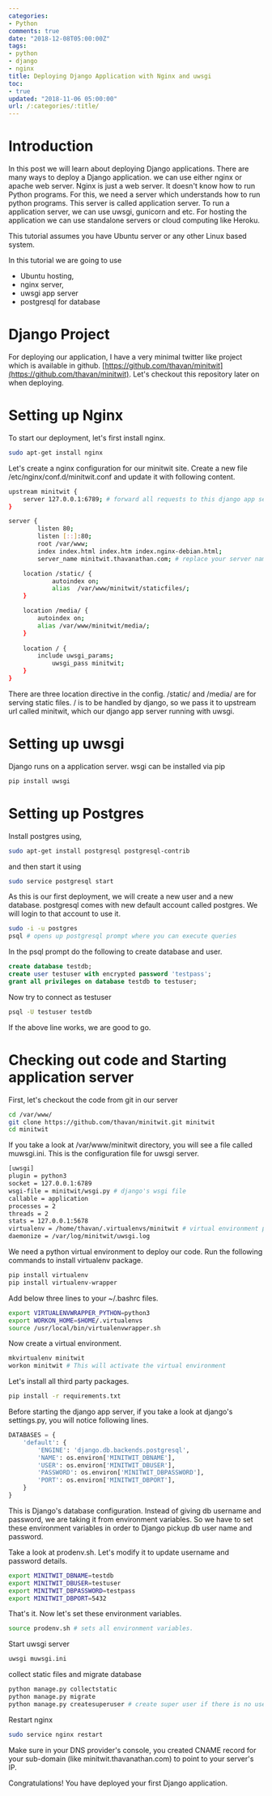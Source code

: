 ```yaml
---
categories:
- Python
comments: true
date: "2018-12-08T05:00:00Z"
tags:
- python
- django
- nginx
title: Deploying Django Application with Nginx and uwsgi
toc:
- true
updated: "2018-11-06 05:00:00"
url: /:categories/:title/
---
```


# Introduction
In this post we will learn about deploying Django applications. There are many ways to deploy a Django application. we can use either nginx or apache web server. Nginx is just a web server. It doesn't know how to run Python programs. For this, we need a server which understands how to run python programs. This server is called application server. To run a application server, we can use uwsgi, gunicorn and etc. For hosting the application we can use standalone servers or cloud computing like Heroku.

This tutorial assumes you have Ubuntu server or any other Linux based system.

In this tutorial we are going to use 
 - Ubuntu hosting, 
 - nginx server, 
 - uwsgi app server 
 - postgresql for database

# Django Project
 For deploying our application, I have a very minimal twitter like project which is available in github. [https://github.com/thavan/minitwit](https://github.com/thavan/minitwit). Let's checkout this repository later on when deploying.

# Setting up Nginx
To start our deployment, let's first install nginx.

```bash
sudo apt-get install nginx
```

Let's create a nginx configuration for our minitwit site. Create a new file /etc/nginx/conf.d/minitwit.conf and update it with following content.

```bash
upstream minitwit {
    server 127.0.0.1:6789; # forward all requests to this django app server.
}

server {
        listen 80;
        listen [::]:80;
        root /var/www;
        index index.html index.htm index.nginx-debian.html;
        server_name minitwit.thavanathan.com; # replace your server name here.

	location /static/ {
    		autoindex on;
    		alias  /var/www/minitwit/staticfiles/;
  	}

	location /media/ {
		autoindex on;
		alias /var/www/minitwit/media/;
	}
        
	location / {
		include uwsgi_params;
        	uwsgi_pass minitwit;
    }
}
```

There are three location directive in the config. /static/ and /media/ are for serving static files. / is to be handled by django, so we pass it to upstream url called minitwit, which our django app server running with uwsgi.


# Setting up uwsgi
Django runs on a application server. wsgi can be installed via pip

```bash
pip install uwsgi
```

# Setting up Postgres
Install postgres using,
```bash
sudo apt-get install postgresql postgresql-contrib
```
and then start it using
```bash
sudo service postgresql start
```

As this is our first deployment, we will create a new user and a new database. postgresql comes with new default account called postgres. We will login to that account to use it.

```bash
sudo -i -u postgres
psql # opens up postgresql prompt where you can execute queries

```

In the psql prompt do the following to create database and user.

```sql
create database testdb;
create user testuser with encrypted password 'testpass';
grant all privileges on database testdb to testuser;
```

Now try to connect as testuser
```bash
psql -U testuser testdb
```

If the above line works, we are good to go.

# Checking out code and Starting application server

First, let's checkout the code from git in our server
```bash
cd /var/www/
git clone https://github.com/thavan/minitwit.git minitwit
cd minitwit
```

If you take a look at /var/www/minitwit directory, you will see a file called muwsgi.ini. This is the configuration file for uwsgi server.

```bash
[uwsgi]
plugin = python3
socket = 127.0.0.1:6789
wsgi-file = minitwit/wsgi.py # django's wsgi file
callable = application
processes = 2
threads = 2
stats = 127.0.0.1:5678
virtualenv = /home/thavan/.virtualenvs/minitwit # virtual environment path
daemonize = /var/log/minitwit/uwsgi.log
```

We need a python virtual environment to deploy our code. Run the following commands to install virtualenv package.

```bash
pip install virtualenv
pip install virtualenv-wrapper
```

Add below three lines to your ~/.bashrc files.
```bash
export VIRTUALENVWRAPPER_PYTHON=python3
export WORKON_HOME=$HOME/.virtualenvs
source /usr/local/bin/virtualenvwrapper.sh
```

Now create a virtual environment.
```bash
mkvirtualenv minitwit
workon minitwit # This will activate the virtual environment
```
Let's install all third party packages.

```bash
pip install -r requirements.txt
```

Before starting the django app server, if you take a look at django's settings.py, you will notice following lines.

```python
DATABASES = {
    'default': {
        'ENGINE': 'django.db.backends.postgresql',
        'NAME': os.environ['MINITWIT_DBNAME'],
        'USER': os.environ['MINITWIT_DBUSER'],
        'PASSWORD': os.environ['MINITWIT_DBPASSWORD'],
        'PORT': os.environ['MINITWIT_DBPORT'],
    }
}
```
This is Django's database configuration. Instead of giving db username and password, we are taking it from environment variables. So we have to set these environment variables in order to Django pickup db user name and password.

Take a look at prodenv.sh. Let's modify it to update username and password details.

```bash
export MINITWIT_DBNAME=testdb
export MINITWIT_DBUSER=testuser
export MINITWIT_DBPASSWORD=testpass
export MINITWIT_DBPORT=5432
```

That's it. Now let's set these environment variables.

```bash
source prodenv.sh # sets all environment variables.
```

Start uwsgi server
```bash
uwsgi muwsgi.ini
```
collect static files and migrate database
```bash
python manage.py collectstatic
python manage.py migrate
python manage.py createsuperuser # create super user if there is no user in the system.
```

Restart nginx

```bash
sudo service nginx restart
```

Make sure in your DNS provider's console, you created CNAME record for your sub-domain (like minitwit.thavanathan.com) to point to your server's IP.

Congratulations! You have deployed your first Django application.
